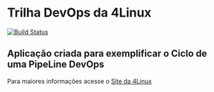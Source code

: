 # Trilha DevOps da 4Linux

<!-- Altere a Flag abaixo com sua URL do Travis -->
[![Build Status](https://travis-ci.org/leonardoborges13/DevOpsLab-HelloWorld.svg?branch=master)](https://travis-ci.org/leonardoborges13/DevOpsLab-HelloWorld)

## Aplicação criada para exemplificar o Ciclo de uma PipeLine DevOps


Para maiores informações acesse o [Site da 4Linux](https://www.4linux.com.br/cursos/devops)
